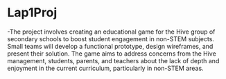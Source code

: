 # Lap1Proj

-The project involves creating an educational game for the Hive group of secondary schools to boost student engagement in non-STEM subjects. Small teams will develop a functional prototype, design wireframes, and present their solution. The game aims to address concerns from the Hive management, students, parents, and teachers about the lack of depth and enjoyment in the current curriculum, particularly in non-STEM areas.

